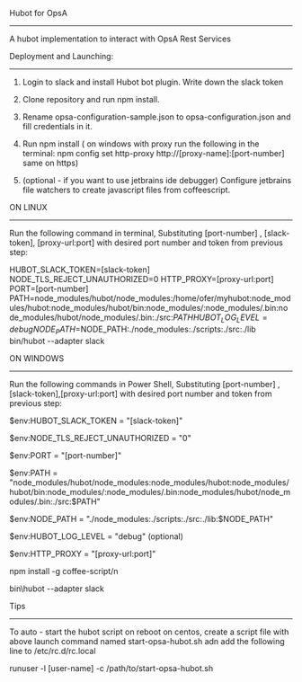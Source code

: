 Hubot for OpsA
***************

A hubot implementation to interact with OpsA Rest Services

Deployment and Launching:
**********************
1. Login to slack and install Hubot bot plugin. Write down the slack token
2. Clone repository and run npm install.
3. Rename opsa-configuration-sample.json to opsa-configuration.json and fill credentials in it.
4. Run npm install
( on windows with proxy run the following in the terminal: npm config set http-proxy http://[proxy-name]:[port-number]
    same on https)

5. (optional - if you want to use jetbrains ide debugger) Configure jetbrains file watchers to create javascript files from coffeescript.

ON LINUX
*********

Run the following command in terminal, Substituting [port-number] , [slack-token], [proxy-url:port] with desired port number and token from previous step:

HUBOT_SLACK_TOKEN=[slack-token] NODE_TLS_REJECT_UNAUTHORIZED=0 HTTP_PROXY=[proxy-url:port] PORT=[port-number]  PATH=node_modules/hubot/node_modules:/home/ofer/myhubot:node_modules/hubot:node_modules/hubot/bin:node_modules/:node_modules/.bin:node_modules/hubot/node_modules/.bin:./src:$PATH HUBOT_LOG_LEVEL=debug NODE_PATH=$NODE_PATH:./node_modules:./scripts:./src:./lib bin/hubot --adapter slack

ON WINDOWS
***********

Run the following commands in Power Shell, Substituting [port-number] , [slack-token],[proxy-url:port] with desired port number and token from previous step:

$env:HUBOT_SLACK_TOKEN = "[slack-token]"

$env:NODE_TLS_REJECT_UNAUTHORIZED = "0"

$env:PORT = "[port-number]"

$env:PATH = "node_modules/hubot/node_modules:node_modules/hubot:node_modules/hubot/bin:node_modules/:node_modules/.bin:node_modules/hubot/node_modules/.bin:./src:$PATH"

$env:NODE_PATH = "./node_modules:./scripts:./src:./lib:$NODE_PATH"

$env:HUBOT_LOG_LEVEL = "debug" (optional)

$env:HTTP_PROXY = "[proxy-url:port]"


npm install -g coffee-script/n

bin\hubot --adapter slack


Tips
*****


To auto - start the hubot script on reboot on centos, create a script file with above launch command named  start-opsa-hubot.sh adn add the following line to  /etc/rc.d/rc.local
 
runuser -l  [user-name] -c /path/to/start-opsa-hubot.sh
